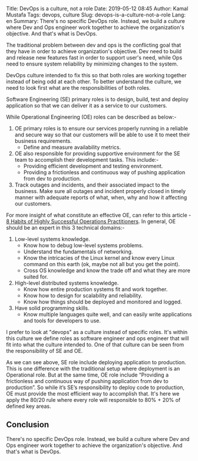 Title: DevOps is a culture, not a role
Date: 2019-05-12 08:45
Author: Kamal Mustafa
Tags: devops, culture
Slug: devops-is-a-culture-not-a-role
Lang: en
Summary: There's no specific DevOps role. Instead, we build a culture where Dev and Ops engineer work together to achieve the organization's objective. And that's what is DevOps.

The traditional problem between dev and ops is the conflicting goal that they have in order to achieve organization's objective. Dev need to build and release new features fast in order to support user's need, while Ops need to ensure system reliability by minimizing changes to the system.

DevOps culture intended to fix this so that both roles are working together instead of being odd at each other. To better understand the culture, we need to look first what are the responsibilities of both roles.

Software Engineering (SE) primary roles is to design, build, test and deploy application so that we can deliver it as a service to our customers.

While Operational Engineering (OE) roles can be described as below:-

1. OE primary roles is to ensure our services properly running in a reliable and secure way so that our customers will be able to use it to meet their business requirements.
   * Define and measure availability metrics.
1. OE also responsible for providing supportive environment for the SE team to accomplish their development tasks. This include:-
   * Providing efficient development and testing environment.
   * Providing a frictionless and continuous way of pushing application from dev to production.
1. Track outages and incidents, and their associated impact to the business. Make sure all outages and incident properly closed in timely manner with adequate reports of what, when, why and how it affecting our customers.

For more insight of what constitute an effective OE, can refer to this article - [8 Habits of Highly Successful Operations Practitioners][ops-habit]. In general, OE should be an expert in this 3 technical domains:-

1. Low-level systems knowledge.
   * Know how to debug low-level systems problems.
   * Understand the fundamentals of networking.
   * Know the intricacies of the Linux kernel and know every Linux command on this earth (ok, maybe not all but you get the point).
   * Cross OS knowledge and know the trade off and what they are more suited for.
1. High-level distributed systems knowledge.
   * Know how entire production systems fit and work together.
   * Know how to design for scalability and reliability.
   * Know how things should be deployed and monitored and logged.
1. Have solid programming skills.
   * Know multiple languages quite well, and can easily write applications and tools for developers to use.

I prefer to look at "devops" as a culture instead of specific roles. It's within this culture we define roles as software engineer and ops engineer that will fit into what the culture intended to. One of that culture can be seen from the responsibility of SE and OE.

As we can see above, SE role include deploying application to production. This is one difference with the traditional setup where deployment is an Operational role. But at the same time, OE role include “Providing a frictionless and continuous way of pushing application from dev to production”. So while it’s SE’s responsibility to deploy code to production, OE must provide the most efficient way to accomplish that. It's here we apply the 80/20 rule where every role will responsible to 80% + 20% of defined key areas.

## Conclusion
There's no specific DevOps role. Instead, we build a culture where Dev and Ops engineer work together to achieve the organization's objective. And that's what is DevOps.

[ops-habit]:https://blog.newrelic.com/2017/06/07/successful-operations-practitioners-habits/
